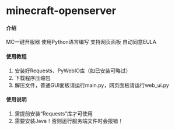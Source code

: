 # minecraft-openserver

#### 介绍
MC一键开服器
使用Python语言编写
支持网页面板
自动同意EULA

#### 使用教程

1.  安装好Requests、PyWebIO库（如已安装可略过）
2.  下载程序压缩包
3.  解压文件，普通GUI面板请运行main.py，网页面板请运行web_ui.py

#### 使用说明

1.  需提前安装“Requests”库才可使用
2.  需要安装Java！否则运行服务端文件时会报错！
